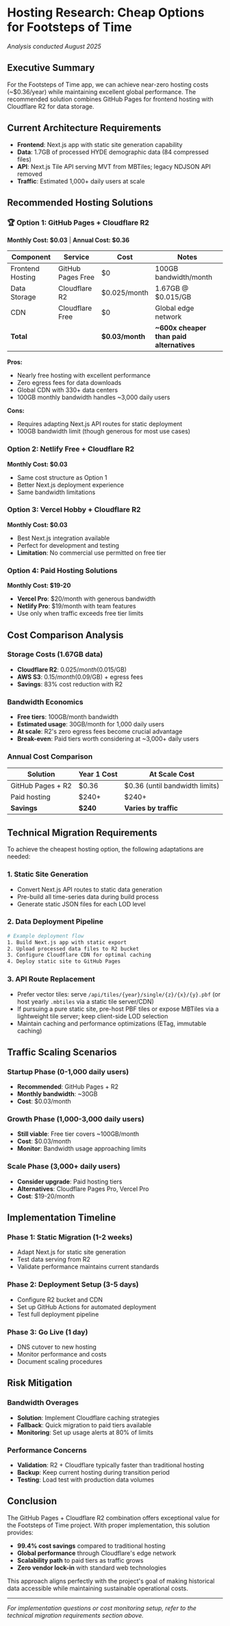 # Hosting Research: Cheap Options for Footsteps of Time

*Analysis conducted August 2025*

## Executive Summary

For the Footsteps of Time app, we can achieve near-zero hosting costs (~$0.36/year) while maintaining excellent global performance. The recommended solution combines GitHub Pages for frontend hosting with Cloudflare R2 for data storage.

## Current Architecture Requirements

- **Frontend**: Next.js app with static site generation capability
- **Data**: 1.7GB of processed HYDE demographic data (84 compressed files)
- **API**: Next.js Tile API serving MVT from MBTiles; legacy NDJSON API removed
- **Traffic**: Estimated 1,000+ daily users at scale

## Recommended Hosting Solutions

### 🏆 Option 1: GitHub Pages + Cloudflare R2
**Monthly Cost: $0.03** | **Annual Cost: $0.36**

| Component | Service | Cost | Notes |
|-----------|---------|------|-------|
| Frontend Hosting | GitHub Pages Free | $0 | 100GB bandwidth/month |
| Data Storage | Cloudflare R2 | $0.025/month | 1.67GB @ $0.015/GB |
| CDN | Cloudflare Free | $0 | Global edge network |
| **Total** | | **$0.03/month** | **~600x cheaper than paid alternatives** |

**Pros:**
- Nearly free hosting with excellent performance
- Zero egress fees for data downloads
- Global CDN with 330+ data centers
- 100GB monthly bandwidth handles ~3,000 daily users

**Cons:**
- Requires adapting Next.js API routes for static deployment
- 100GB bandwidth limit (though generous for most use cases)

### Option 2: Netlify Free + Cloudflare R2
**Monthly Cost: $0.03**

- Same cost structure as Option 1
- Better Next.js deployment experience
- Same bandwidth limitations

### Option 3: Vercel Hobby + Cloudflare R2
**Monthly Cost: $0.03**

- Best Next.js integration available
- Perfect for development and testing
- **Limitation**: No commercial use permitted on free tier

### Option 4: Paid Hosting Solutions
**Monthly Cost: $19-20**

- **Vercel Pro**: $20/month with generous bandwidth
- **Netlify Pro**: $19/month with team features
- Use only when traffic exceeds free tier limits

## Cost Comparison Analysis

### Storage Costs (1.67GB data)
- **Cloudflare R2**: $0.025/month ($0.015/GB)
- **AWS S3**: $0.15/month ($0.09/GB) + egress fees
- **Savings**: 83% cost reduction with R2

### Bandwidth Economics
- **Free tiers**: 100GB/month bandwidth
- **Estimated usage**: 30GB/month for 1,000 daily users
- **At scale**: R2's zero egress fees become crucial advantage
- **Break-even**: Paid tiers worth considering at ~3,000+ daily users

### Annual Cost Comparison
| Solution | Year 1 Cost | At Scale Cost |
|----------|-------------|---------------|
| GitHub Pages + R2 | $0.36 | $0.36 (until bandwidth limits) |
| Paid hosting | $240+ | $240+ |
| **Savings** | **$240** | **Varies by traffic** |

## Technical Migration Requirements

To achieve the cheapest hosting option, the following adaptations are needed:

### 1. Static Site Generation
- Convert Next.js API routes to static data generation
- Pre-build all time-series data during build process
- Generate static JSON files for each LOD level

### 2. Data Deployment Pipeline
```bash
# Example deployment flow
1. Build Next.js app with static export
2. Upload processed data files to R2 bucket
3. Configure Cloudflare CDN for optimal caching
4. Deploy static site to GitHub Pages
```

### 3. API Route Replacement
- Prefer vector tiles: serve `/api/tiles/{year}/single/{z}/{x}/{y}.pbf` (or host yearly `.mbtiles` via a static tile server/CDN)
- If pursuing a pure static site, pre-host PBF tiles or expose MBTiles via a lightweight tile server; keep client-side LOD selection
- Maintain caching and performance optimizations (ETag, immutable caching)

## Traffic Scaling Scenarios

### Startup Phase (0-1,000 daily users)
- **Recommended**: GitHub Pages + R2
- **Monthly bandwidth**: ~30GB
- **Cost**: $0.03/month

### Growth Phase (1,000-3,000 daily users)
- **Still viable**: Free tier covers ~100GB/month
- **Cost**: $0.03/month
- **Monitor**: Bandwidth usage approaching limits

### Scale Phase (3,000+ daily users)
- **Consider upgrade**: Paid hosting tiers
- **Alternatives**: Cloudflare Pages Pro, Vercel Pro
- **Cost**: $19-20/month

## Implementation Timeline

### Phase 1: Static Migration (1-2 weeks)
- Adapt Next.js for static site generation
- Test data serving from R2
- Validate performance maintains current standards

### Phase 2: Deployment Setup (3-5 days)
- Configure R2 bucket and CDN
- Set up GitHub Actions for automated deployment
- Test full deployment pipeline

### Phase 3: Go Live (1 day)
- DNS cutover to new hosting
- Monitor performance and costs
- Document scaling procedures

## Risk Mitigation

### Bandwidth Overages
- **Solution**: Implement Cloudflare caching strategies
- **Fallback**: Quick migration to paid tiers available
- **Monitoring**: Set up usage alerts at 80% of limits

### Performance Concerns
- **Validation**: R2 + Cloudflare typically faster than traditional hosting
- **Backup**: Keep current hosting during transition period
- **Testing**: Load test with production data volumes

## Conclusion

The GitHub Pages + Cloudflare R2 combination offers exceptional value for the Footsteps of Time project. With proper implementation, this solution provides:

- **99.4% cost savings** compared to traditional hosting
- **Global performance** through Cloudflare's edge network
- **Scalability path** to paid tiers as traffic grows
- **Zero vendor lock-in** with standard web technologies

This approach aligns perfectly with the project's goal of making historical data accessible while maintaining sustainable operational costs.

---

*For implementation questions or cost monitoring setup, refer to the technical migration requirements section above.*
